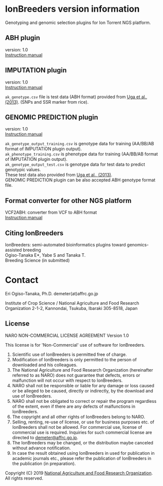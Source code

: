 # IonBreeders version information
Genotyping and genomic selection plugins for Ion Torrent NGS platform.  


## ABH plugin
version: 1.0  
[Instruction manual](https://github.com/DEMETER298/IonBreeders_ABH)  


## IMPUTATION plugin

version: 1.0  
[Instruction manual](https://github.com/DEMETER298/IonBreeders_IMPUTATION)  

`ak_genotype.csv` file is test data (ABH format) provided from [Uga et al., (2013)](https://www.nature.com/articles/srep03040). (SNPs and SSR marker from rice).



## GENOMIC PREDICTION plugin

version: 1.0  
[Instruction manual](https://github.com/DEMETER298/IonBreeders_GenomicSelection)  

`ak_genotype_output_training.csv` is genotype data for training (AA/BB/AB format of IMPUTATION plugin output).  
`ak_phenotype_training.csv` is phenotype data for training  (AA/BB/AB format of IMPUTATION plugin output).  
`ak_genotype_output_test.csv` is genotype data for test data to predict genotypic values.  
These test data also provided from [Uga et al., (2013)](https://www.nature.com/articles/srep03040).  
GENOMIC PREDICTION plugin can be also accepted ABH genotype format file.


## Format converter for other NGS platform 
VCF2ABH: converter from VCF to ABH format   
[Instruction manual](https://github.com/DEMETER298/genotyping_illumina)  


## Citing IonBreeders
IonBreeders: semi-automated bioinformatics plugins toward genomics-assisted breeding    
Ogiso-Tanaka E*, Yabe S and Tanaka T.  
Breeding Science (in submitted)   


# Contact
Eri Ogiso-Tanaka, Ph.D. demeter(at)affrc.go.jp

Institute of Crop Science / National Agriculture and Food Research Organization
2-1-2, Kannondai, Tsukuba, Ibaraki 305-8518, Japan


## License
NARO NON-COMMERCIAL LICENSE AGREEMENT Version 1.0

This license is for 'Non-Commercial' use of software for IonBreeders.

1. Scientific use of IonBreeders is permitted free of charge.
2. Modification of IonBreeders is only permitted to the person of downloaded and his colleagues.
3. The National Agriculture and Food Research Organization (hereinafter referred to as NARO) does not guarantee that defects, errors or malfunction will not occur with respect to IonBreeders.
4. NARO shall not be responsible or liable for any damage or loss caused or be alleged to be caused, directly or indirectly, by the download and use of IonBreeders.
5. NARO shall not be obligated to correct or repair the program regardless of the extent, even if there are any defects of malfunctions in IonBreeders.
6. The copyright and all other rights of IonBreeders belong to NARO.
7. Selling, renting, re-use of license, or use for business purposes etc. of IonBreeders shall not be allowed. For commercial use, license of commercial use is required. Inquiries for such commercial license are directed to demeter@affrc.go.jp.
8. The IonBreeders may be changed, or the distribution maybe canceled without advance notification.
9. In case the result obtained using IonBreeders in used for publication in academic journals etc., please refer the publication of IonBreeders in the publication (in preparation).  


Copyright (C) 2019 [National Agriculture and Food Research Organization](https://www.naro.affrc.go.jp/english/index.html). All rights reserved.
